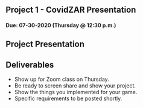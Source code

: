 ## Project 1 - CovidZAR Presentation
#### Due: 07-30-2020 (Thursday @ 12:30 p.m.)

## Project Presentation


## Deliverables

- Show up for Zoom class on Thursday.
- Be ready to screen share and show your project.
- Show the things you implemented for your game.
- Specific requirements to be posted shortly. 



